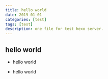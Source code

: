 ```yaml
---
title: hello world
date: 2019-01-01
categories: [test]
tags: [test]
description: one file for test hexo server.
---
```


## hello world

- hello world

- hello world